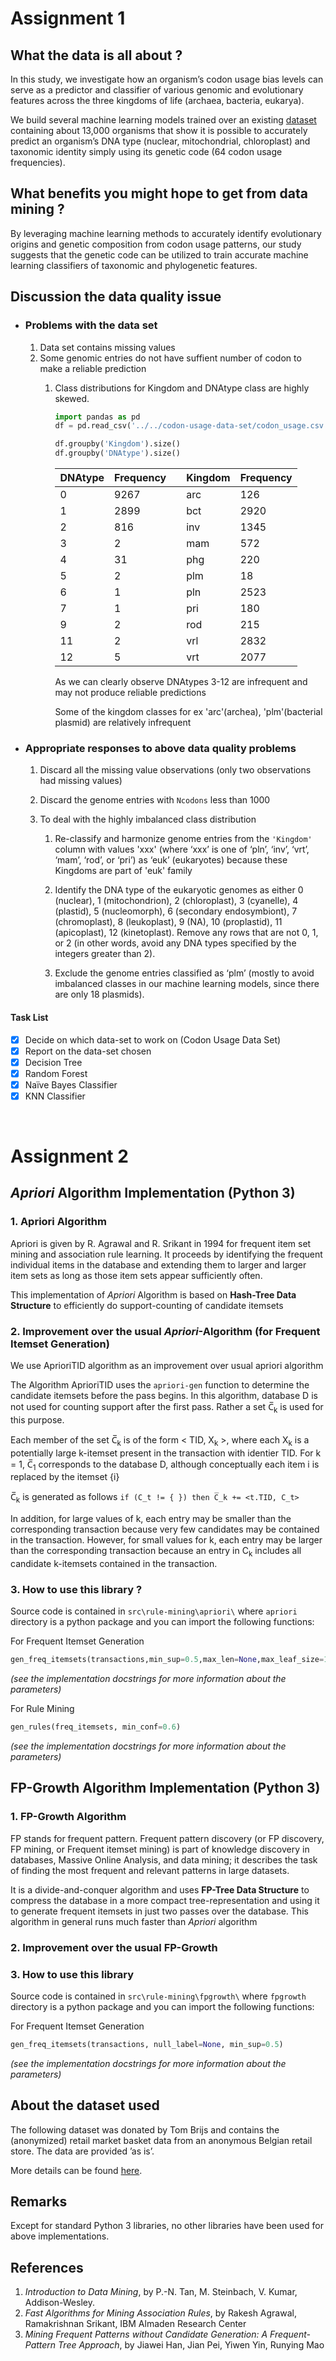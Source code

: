 # Assignment 1

## What the data is all about ?
 <p>In this study, we investigate how an organism’s codon usage bias levels can serve as a predictor and classifier of various genomic and evolutionary features across the three kingdoms of life (archaea, bacteria, eukarya).</p>

 We build several machine learning models trained over an existing [dataset](https://archive.ics.uci.edu/ml/datasets/Codon+usage "codon_usage") containing about 13,000 organisms that show it is possible to accurately predict an organism’s DNA type (nuclear, mitochondrial, chloroplast) and taxonomic identity simply using its genetic code (64 codon usage frequencies).

## What benefits you might hope to get from data mining ?
 By leveraging machine learning methods to accurately identify evolutionary origins and genetic composition from codon usage patterns, our study suggests that the genetic code can be utilized to train accurate machine learning classifiers of taxonomic and phylogenetic features.

## Discussion the data quality issue 

* ### Problems with the data set
    1. Data set contains missing values
    2. Some genomic entries do not have suffient number of codon to make a reliable prediction
       1. Class distributions for Kingdom and DNAtype class are highly skewed.
           ```python
           import pandas as pd
           df = pd.read_csv('../../codon-usage-data-set/codon_usage.csv')

           df.groupby('Kingdom').size()
           df.groupby('DNAtype').size()
           ```
           | DNAtype  |   Frequency |     | Kingdom | Frequency |                     
           |-------    |-----|---------| ----- | ---- |
           | 0        |      9267  |     | arc     | 126     |
           | 1        |       2899  |     | bct     | 2920    | 
           | 2        |        816 |     | inv     | 1345    |
           | 3        |          2 |     | mam     | 572     |
           | 4        |         31 |     | phg     | 220     |
           | 5        |          2 |     | plm     | 18      |
           |6        |           1 |     | pln     | 2523    |
           |7        |           1  |     | pri     | 180     | 
           | 9        |           2  |     | rod     | 215     | 
           | 11       |          2  |     | vrl     | 2832    |
           | 12       |           5  |     |  vrt | 2077    |

           As we can clearly observe DNAtypes 3-12 are infrequent and may not produce reliable predictions

           Some of the kingdom classes for ex 'arc'(archea), 'plm'(bacterial plasmid) are relatively infrequent

* ### Appropriate responses to above data quality problems
    
    1. Discard all the missing value observations (only two observations had missing values)
    2. Discard the genome entries with `Ncodons` less than 1000
    3. To deal with the highly imbalanced class distribution

        1. Re-classify and harmonize genome entries from the `'Kingdom'` column with values 'xxx' (where ‘xxx’ is one of ‘pln’, ‘inv’, ‘vrt’, ‘mam’, ‘rod’, or ‘pri’) as ‘euk’ (eukaryotes) because these Kingdoms are part of 'euk' family

        1. Identify the DNA type of the eukaryotic genomes as either 0 (nuclear), 1 (mitochondrion), 2 (chloroplast), 3 (cyanelle), 4 (plastid), 5 (nucleomorph), 6 (secondary endosymbiont), 7 (chromoplast), 8 (leukoplast), 9 (NA), 10 (proplastid), 11 (apicoplast), 12 (kinetoplast). Remove any rows that are not 0, 1, or 2 (in other words, avoid any DNA types specified by the integers greater than 2).

        1. Exclude the genome entries classified as ‘plm’ (mostly to avoid imbalanced classes in our machine learning models, since there are only 18 plasmids).

    
#### Task List
* [x] Decide on which data-set to work on  (Codon Usage Data Set)
* [x] Report on the data-set chosen
* [x] Decision Tree 
* [x] Random Forest
* [x] Naïve Bayes Classifier
* [x] KNN Classifier
</br>

# Assignment 2

## *Apriori* Algorithm Implementation (Python 3)

### 1. Apriori Algorithm
Apriori is given by R. Agrawal and R. Srikant in 1994 for frequent item set mining and association rule learning. It proceeds by identifying the frequent individual items in the database and extending them to larger and larger item sets as long as those item sets appear sufficiently often.</br>

This implementation of *Apriori* Algorithm is based on **Hash-Tree Data Structure** to efficiently do support-counting of candidate itemsets

### 2. Improvement over the usual *Apriori*-Algorithm (for Frequent Itemset Generation)

We use AprioriTID algorithm as an improvement over usual apriori algorithm

The Algorithm AprioriTID uses the `apriori-gen` function to determine the candidate itemsets before the pass begins. In this algorithm, database D is not used for counting support after the first pass. Rather a set C̅<sub>k</sub> is used for this purpose.

Each member of the set C̅<sub>k</sub> is of the form < TID, X<sub>k</sub> >,
where each X<sub>k</sub> is a potentially large k-itemset present in the transaction with identier TID. 
For k = 1, C̅<sub>1</sub> corresponds to the database D, although conceptually each item i is replaced by the itemset {i}

C̅<sub>k</sub> is generated as follows 
`if (C_t != { }) then C̅_k += <t.TID, C_t>`

In addition, for large values of k, each entry may be smaller than the corresponding
transaction because very few candidates may be contained in the transaction. However, for small
values for k, each entry may be larger than the corresponding transaction because an entry in C<sub>k</sub>
includes all candidate k-itemsets contained in the transaction.

### 3. How to use this library ?
Source code is contained in `src\rule-mining\apriori\` where `apriori` directory is a python package and you can import the following functions:

For Frequent Itemset Generation

```python
gen_freq_itemsets(transactions,min_sup=0.5,max_len=None,max_leaf_size=15,max_children=50)
  ```
_(see the implementation docstrings for more information about the parameters)_

For Rule Mining 

```python
gen_rules(freq_itemsets, min_conf=0.6)
```
_(see the implementation docstrings for more information about the parameters)_

## FP-Growth Algorithm Implementation (Python 3)

### 1. FP-Growth Algorithm
FP stands for frequent pattern. 
Frequent pattern discovery (or FP discovery, FP mining, or Frequent itemset mining) is part of knowledge discovery in databases, Massive Online Analysis, and data mining; it describes the task of finding the most frequent and relevant patterns in large datasets.

It is a divide-and-conquer algorithm and uses **FP-Tree Data Structure** to compress the database in a more compact tree-representation and using it to generate frequent itemsets in just two passes over the database.
This algorithm in general runs much faster than *Apriori* algorithm

### 2. Improvement over the usual FP-Growth

### 3. How to use this library
Source code is contained in `src\rule-mining\fpgrowth\` where `fpgrowth` directory is a python package and you can import the following functions:

For Frequent Itemset Generation

```python
gen_freq_itemsets(transactions, null_label=None, min_sup=0.5)
  ```
_(see the implementation docstrings for more information about the parameters)_

## About the dataset used
The following dataset was donated by Tom Brijs and contains the (anonymized) retail market basket data from an anonymous Belgian retail store.
The data are provided ’as is’.

More details can be found [here](http://fimi.uantwerpen.be/data/retail.pdf).

## Remarks
Except for standard Python 3 libraries, no other libraries have been used for above implementations.
## References
1. *Introduction to Data Mining*, by P.-N. Tan, M. Steinbach, V. Kumar, Addison-Wesley.
2. *Fast Algorithms for Mining Association Rules*, by Rakesh Agrawal, Ramakrishnan Srikant, IBM Almaden Research Center
3. *Mining Frequent Patterns without Candidate Generation: A Frequent-Pattern Tree Approach*, by Jiawei Han, Jian Pei, Yiwen Yin, Runying Mao
